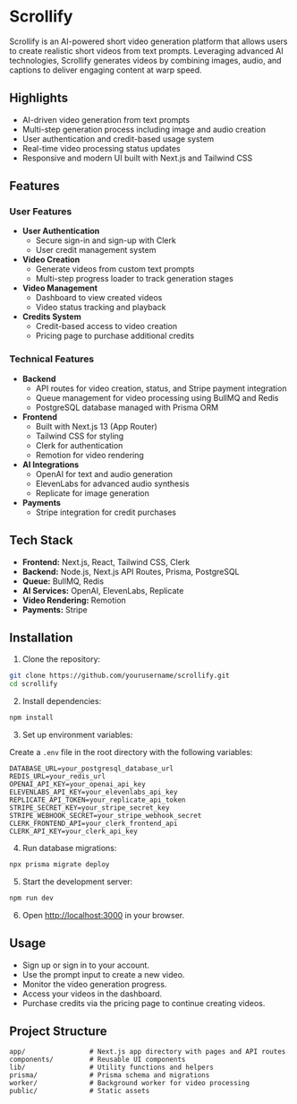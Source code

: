# Scrollify

Scrollify is an AI-powered short video generation platform that allows users to create realistic short videos from text prompts. Leveraging advanced AI technologies, Scrollify generates videos by combining images, audio, and captions to deliver engaging content at warp speed.

## Highlights

- AI-driven video generation from text prompts
- Multi-step generation process including image and audio creation
- User authentication and credit-based usage system
- Real-time video processing status updates
- Responsive and modern UI built with Next.js and Tailwind CSS

## Features

### User Features

- **User Authentication**
  - Secure sign-in and sign-up with Clerk
  - User credit management system
- **Video Creation**
  - Generate videos from custom text prompts
  - Multi-step progress loader to track generation stages
- **Video Management**
  - Dashboard to view created videos
  - Video status tracking and playback
- **Credits System**
  - Credit-based access to video creation
  - Pricing page to purchase additional credits

### Technical Features

- **Backend**
  - API routes for video creation, status, and Stripe payment integration
  - Queue management for video processing using BullMQ and Redis
  - PostgreSQL database managed with Prisma ORM
- **Frontend**
  - Built with Next.js 13 (App Router)
  - Tailwind CSS for styling
  - Clerk for authentication
  - Remotion for video rendering
- **AI Integrations**
  - OpenAI for text and audio generation
  - ElevenLabs for advanced audio synthesis
  - Replicate for image generation
- **Payments**
  - Stripe integration for credit purchases

## Tech Stack

- **Frontend:** Next.js, React, Tailwind CSS, Clerk
- **Backend:** Node.js, Next.js API Routes, Prisma, PostgreSQL
- **Queue:** BullMQ, Redis
- **AI Services:** OpenAI, ElevenLabs, Replicate
- **Video Rendering:** Remotion
- **Payments:** Stripe

## Installation

1. Clone the repository:

```bash
git clone https://github.com/yourusername/scrollify.git
cd scrollify
```

2. Install dependencies:

```bash
npm install
```

3. Set up environment variables:

Create a `.env` file in the root directory with the following variables:

```env
DATABASE_URL=your_postgresql_database_url
REDIS_URL=your_redis_url
OPENAI_API_KEY=your_openai_api_key
ELEVENLABS_API_KEY=your_elevenlabs_api_key
REPLICATE_API_TOKEN=your_replicate_api_token
STRIPE_SECRET_KEY=your_stripe_secret_key
STRIPE_WEBHOOK_SECRET=your_stripe_webhook_secret
CLERK_FRONTEND_API=your_clerk_frontend_api
CLERK_API_KEY=your_clerk_api_key
```

4. Run database migrations:

```bash
npx prisma migrate deploy
```

5. Start the development server:

```bash
npm run dev
```

6. Open [http://localhost:3000](http://localhost:3000) in your browser.

## Usage

- Sign up or sign in to your account.
- Use the prompt input to create a new video.
- Monitor the video generation progress.
- Access your videos in the dashboard.
- Purchase credits via the pricing page to continue creating videos.

## Project Structure

```
app/                # Next.js app directory with pages and API routes
components/         # Reusable UI components
lib/                # Utility functions and helpers
prisma/             # Prisma schema and migrations
worker/             # Background worker for video processing
public/             # Static assets
```
